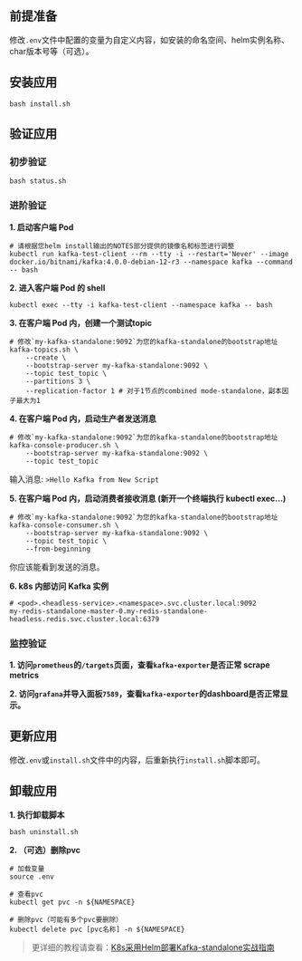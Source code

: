 前提准备
---

修改`.env`文件中配置的变量为自定义内容，如安装的命名空间、helm实例名称、char版本号等（可选）。

安装应用
---

```shell
bash install.sh
```

验证应用
---

### 初步验证

```shell
bash status.sh
```

### 进阶验证

**1. 启动客户端 Pod**

```shell
# 请根据您helm install输出的NOTES部分提供的镜像名和标签进行调整
kubectl run kafka-test-client --rm --tty -i --restart='Never' --image docker.io/bitnami/kafka:4.0.0-debian-12-r3 --namespace kafka --command -- bash
```
    
**2. 进入客户端 Pod 的 shell**

```shell
kubectl exec --tty -i kafka-test-client --namespace kafka -- bash
```
    
**3. 在客户端 Pod 内，创建一个测试topic**

```shell
# 修改`my-kafka-standalone:9092`为您的kafka-standalone的bootstrap地址
kafka-topics.sh \
    --create \
    --bootstrap-server my-kafka-standalone:9092 \
    --topic test_topic \
    --partitions 3 \
    --replication-factor 1 # 对于1节点的combined mode-standalone，副本因子最大为1
```
    
**4. 在客户端 Pod 内，启动生产者发送消息**

```shell
# 修改`my-kafka-standalone:9092`为您的kafka-standalone的bootstrap地址
kafka-console-producer.sh \
    --bootstrap-server my-kafka-standalone:9092 \
    --topic test_topic
```
输入消息: `>Hello Kafka from New Script`

**5. 在客户端 Pod 内，启动消费者接收消息 (新开一个终端执行 kubectl exec...)**

```shell
# 修改`my-kafka-standalone:9092`为您的kafka-standalone的bootstrap地址
kafka-console-consumer.sh \
    --bootstrap-server my-kafka-standalone:9092 \
    --topic test_topic \
    --from-beginning
```
你应该能看到发送的消息。

**6. k8s 内部访问 Kafka 实例**

```shell
# <pod>.<headless-service>.<namespace>.svc.cluster.local:9092
my-redis-standalone-master-0.my-redis-standalone-headless.redis.svc.cluster.local:6379
```

### 监控验证

**1. 访问`prometheus`的`/targets`页面，查看`kafka-exporter`是否正常 scrape metrics**

**2. 访问`grafana`并导入面板`7589`，查看`kafka-exporter`的dashboard是否正常显示。**

更新应用
---

修改`.env`或`install.sh`文件中的内容，后重新执行`install.sh`脚本即可。

卸载应用
---

**1. 执行卸载脚本**

```shell
bash uninstall.sh
```

**2. （可选）删除pvc**

```shell
# 加载变量
source .env

# 查看pvc
kubectl get pvc -n ${NAMESPACE}

# 删除pvc（可能有多个pvc要删除）
kubectl delete pvc [pvc名称] -n ${NAMESPACE}
```

> 更详细的教程请查看：[K8s采用Helm部署Kafka-standalone实战指南](https://lbs.wiki/pages/84c192a2/)
